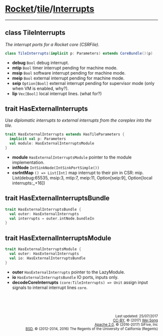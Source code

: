 [Rocket](../Readme.md)/[tile](../tile.md)/[Interrupts](https://github.com/freechipsproject/rocket-chip/blob/master/src/main/scala/tile/Interrupts.scala)
========================


**********************

## class TileInterrupts
*The interrupt ports for a Rocket core (CSRFile).*

~~~scala
class TileInterrupts(implicit p: Parameters) extends CoreBundle()(p)
~~~

- **debug** `Bool` debug interrupt.
- **mtip** `Bool` timer interrupt pending for machine mode.
- **msip** `Bool` software interrupt pending for machine mode.
- **meip** `Bool` external interrupt pending for machine mode.
- **seip** `Option[Bool]` external interrupt pending for supervisor mode (only when VM is enabled, why?).
- **lip** `Vec[Bool]` local interrupt lines. (what for?)

## trait HasExternalInterrupts
*Use diplomatic interrupts to external interrupts from the coreplex into the tile.*

~~~scala
trait HasExternalInterrupts extends HasTileParameters {
  implicit val p: Parameters
  val module: HasExternalInterruptsModule
}
~~~

+ **module** `HasExternalInterruptsModule` pointer to the module implementation.
+ **intNode** `IntSinkNode(IntSinkPortSimple())`
+ **csrIntMap** `() => List[Int]` map interrupt to their pin in CSR: mip.<br>
  List(debug:65535, msip:3, mtip:7, meip:11, Option[seip:9], Option[local interrupts:\_+16])

## trait HasExternalInterruptsBundle

~~~scala
trait HasExternalInterruptsBundle {
  val outer: HasExternalInterrupts
  val interrupts = outer.intNode.bundleIn
}
~~~

## trait HasExternalInterruptsModule

~~~scala
trait HasExternalInterruptsModule {
  val outer: HasExternalInterrupts
  val io: HasExternalInterruptsBundle
}
~~~

+ **outer** `HasExternalInterrupts` pointer to the LazyModule.
+ **io** `HasExternalInterruptsBundle` IO ports, inputs only.
+ **decodeCoreInterrupts** `(core:TileInterrupts) => Unit` assign input signals to internal interrupt lines `core`.

<br><br><br><p align="right">
<sub>
Last updated: 25/07/2017<br>
[CC-BY](https://creativecommons.org/licenses/by/3.0/), &copy; (2017) [Wei Song](mailto:wsong83@gmail.com)<br>
[Apache 2.0](https://github.com/freechipsproject/rocket-chip/blob/master/LICENSE.SiFive), &copy; (2016-2017) SiFive, Inc<br>
[BSD](https://github.com/freechipsproject/rocket-chip/blob/master/LICENSE.Berkeley), &copy; (2012-2014, 2016) The Regents of the University of California (Regents)
</sub>
</p>
